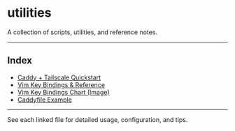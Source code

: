# utilities

A collection of scripts, utilities, and reference notes.

---

## Index

- [Caddy + Tailscale Quickstart](./apps/caddy/notes)
- [Vim Key Bindings & Reference](./apps/vim/vim_notes.md)
- [Vim Key Bindings Chart (Image)](./apps/vim/vim_key_bindings.png)
- [Caddyfile Example](./apps/caddy/Caddyfile)

---

See each linked file for detailed usage, configuration, and tips.